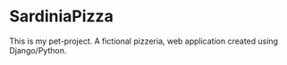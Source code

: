 # SardiniaPizza
This is my pet-project. A fictional pizzeria, web application created using Django/Python.
